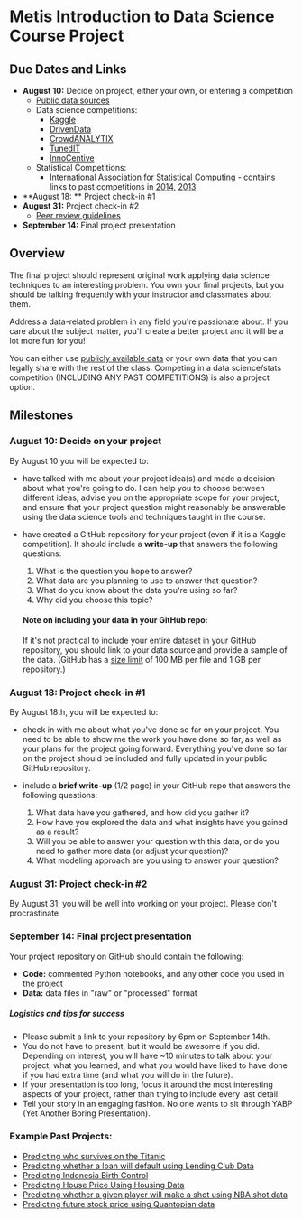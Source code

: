 # Metis Introduction to Data Science Course Project

## Due Dates and Links

* **August 10:** Decide on project, either your own, or entering a competition
    * [Public data sources](public_data.md)
    * Data science competitions: 
       * [Kaggle](http://www.kaggle.com/)
       * [DrivenData](http://www.drivendata.org/competitions/)
       * [CrowdANALYTIX](https://www.crowdanalytix.com/community)
       * [TunedIT](http://tunedit.org/challenges)
       * [InnoCentive](https://www.innocentive.com/ar/challenge/browse)
    * Statistical Competitions:
      * [International Association for Statistical Computing](http://www.iasc-isi.org/node/276) - contains links to past competitions in [2014](http://www.iasc-isi.org/node/227), [2013](http://www.iasc-isi.org/node/189)
* **August 18: ** Project check-in #1
* **August 31:** Project check-in #2
    * [Peer review guidelines](peer_review.md)
* **September 14:** Final project presentation

## Overview
The final project should represent original work applying data science techniques to an interesting problem. You own your final projects, but you should be talking frequently with your instructor and classmates about them.

Address a data-related problem in any field you're passionate about. If you care about the subject matter, you'll create a better project and it will be a lot more fun for you!

You can either use [publicly available data](public_data.md) or your own data that you can legally share with the rest of the class. Competing in a data science/stats competition (INCLUDING ANY PAST COMPETITIONS) is also a project option.

## Milestones

### August 10: Decide on your project

By August 10 you will be expected to:
    
 * have talked with me about your project idea(s) and made a decision about what you're going to do. I can help you to choose between different ideas, advise you on the appropriate scope for your project, and ensure that your project question might reasonably be answerable using the data science tools and techniques taught in the course.
    
 * have created a GitHub repository for your project (even if it is a Kaggle competition). It should include a **write-up** that answers the following questions:

    1. What is the question you hope to answer?
    2. What data are you planning to use to answer that question?
    3. What do you know about the data you're using so far?
    4. Why did you choose this topic?

    #### Note on including your data in your GitHub repo:

    If it's not practical to include your entire dataset in your GitHub repository, you should link to your data source and provide a sample of the data. (GitHub has a [size limit](https://help.github.com/articles/what-is-my-disk-quota/) of 100 MB per file and 1 GB per repository.)

### August 18: Project check-in #1

By August 18th, you will be expected to:

 * check in with me about what you've done so far on your project. You need to be able to show me the work you have done so far, as well as your plans for the project going forward. Everything you've done so far on the project should be included and fully updated in your public GitHub repository.

 * include a **brief write-up** (1/2 page) in your GitHub repo that answers the following questions:

    1. What data have you gathered, and how did you gather it?
    2. How have you explored the data and what insights have you gained as a result?
    3. Will you be able to answer your question with this data, or do you need to gather more data (or adjust your question)?
    4. What modeling approach are you using to answer your question?

### August 31: Project check-in #2

By August 31, you will be well into working on your project. Please don't procrastinate

### September 14: Final project presentation

Your project repository on GitHub should contain the following:

 * **Code:** commented Python notebooks, and any other code you used in the project
 * **Data:** data files in "raw" or "processed" format

##### Logistics and tips for success

 * Please submit a link to your repository by 6pm on September 14th.
 * You do not have to present, but it would be awesome if you did. Depending on interest, you will have ~10 minutes to talk about your project, what you learned, and what you would have liked to have done if you had extra time (and what you will do in the future).
 * If your presentation is too long, focus it around the most interesting aspects of your project, rather than trying to include every last detail.
 * Tell your story in an engaging fashion. No one wants to sit through YABP (Yet Another Boring Presentation).

 ### Example Past Projects:

 * [Predicting who survives on the Titanic](https://github.com/myopiczeal/TitanicProj)
 * [Predicting whether a loan will default using Lending Club Data](https://github.com/nitin2016/Project-1---Lending-Club-)
 * [Predicting Indonesia Birth Control](https://github.com/rshap91/Birth_Control_Indonesia)
 * [Predicting House Price Using Housing Data](https://github.com/petergoldey/METIS-project)
 * [Predicting whether a given player will make a shot using NBA shot data](https://github.com/umang-sanghavi/data_science)
 * [Predicting future stock price using Quantopian data](https://github.com/inert/StockPricePredictor)
